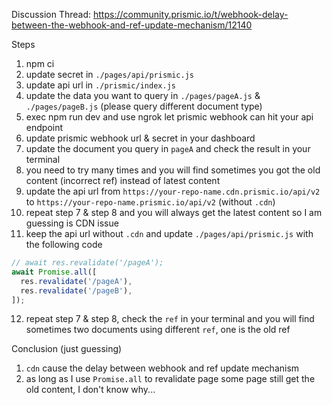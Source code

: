 Discussion Thread: https://community.prismic.io/t/webhook-delay-between-the-webhook-and-ref-update-mechanism/12140

Steps

1. npm ci
2. update secret in `./pages/api/prismic.js`
3. update api url in `./prismic/index.js`
4. update the data you want to query in `./pages/pageA.js` & `./pages/pageB.js` (please query different document type)
5. exec npm run dev and use ngrok let prismic webhook can hit your api endpoint
6. update prismic webhook url & secret in your dashboard
7. update the document you query in `pageA` and check the result in your terminal
8. you need to try many times and you will find sometimes you got the old content (incorrect ref) instead of latest content
9. update the api url from `https://your-repo-name.cdn.prismic.io/api/v2` to `https://your-repo-name.prismic.io/api/v2` (without `.cdn`)
10. repeat step 7 & step 8 and you will always get the latest content so I am guessing is CDN issue
11. keep the api url without `.cdn` and update `./pages/api/prismic.js` with the following code
```js
// await res.revalidate('/pageA');
await Promise.all([
  res.revalidate('/pageA'),
  res.revalidate('/pageB'),
]);
```
12. repeat step 7 & step 8, check the `ref` in your terminal and you will find sometimes two documents using different `ref`, one is the old ref

Conclusion (just guessing)

1. `cdn` cause the delay between webhook and ref update mechanism
2. as long as I use `Promise.all` to revalidate page some page still get the old content, I don't know why...